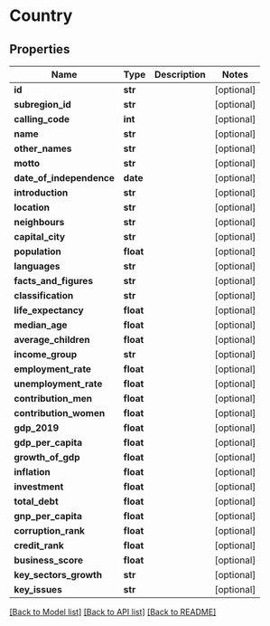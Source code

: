 # Country

## Properties
Name | Type | Description | Notes
------------ | ------------- | ------------- | -------------
**id** | **str** |  | [optional] 
**subregion_id** | **str** |  | [optional] 
**calling_code** | **int** |  | [optional] 
**name** | **str** |  | [optional] 
**other_names** | **str** |  | [optional] 
**motto** | **str** |  | [optional] 
**date_of_independence** | **date** |  | [optional] 
**introduction** | **str** |  | [optional] 
**location** | **str** |  | [optional] 
**neighbours** | **str** |  | [optional] 
**capital_city** | **str** |  | [optional] 
**population** | **float** |  | [optional] 
**languages** | **str** |  | [optional] 
**facts_and_figures** | **str** |  | [optional] 
**classification** | **str** |  | [optional] 
**life_expectancy** | **float** |  | [optional] 
**median_age** | **float** |  | [optional] 
**average_children** | **float** |  | [optional] 
**income_group** | **str** |  | [optional] 
**employment_rate** | **float** |  | [optional] 
**unemployment_rate** | **float** |  | [optional] 
**contribution_men** | **float** |  | [optional] 
**contribution_women** | **float** |  | [optional] 
**gdp_2019** | **float** |  | [optional] 
**gdp_per_capita** | **float** |  | [optional] 
**growth_of_gdp** | **float** |  | [optional] 
**inflation** | **float** |  | [optional] 
**investment** | **float** |  | [optional] 
**total_debt** | **float** |  | [optional] 
**gnp_per_capita** | **float** |  | [optional] 
**corruption_rank** | **float** |  | [optional] 
**credit_rank** | **float** |  | [optional] 
**business_score** | **float** |  | [optional] 
**key_sectors_growth** | **str** |  | [optional] 
**key_issues** | **str** |  | [optional] 

[[Back to Model list]](../README.md#documentation-for-models) [[Back to API list]](../README.md#documentation-for-api-endpoints) [[Back to README]](../README.md)


